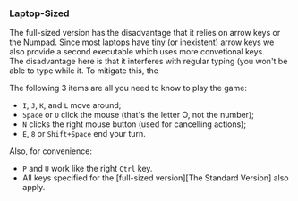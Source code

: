 ### Laptop-Sized ###

The full-sized version has the disadvantage that it relies on
arrow keys or the Numpad. Since most laptops have tiny (or
inexistent) arrow keys we also provide a second executable which
uses more convetional keys.  
The disadvantage here is that it interferes with regular typing (you
won't be able to type while it. To
mitigate this, the 

The following 3 items are all you need to know to play the game:

* `I`, `J`, `K`, and `L` move around;
* `Space` or `O` click the mouse (that's the letter O, not the
number);
* `N` clicks the right mouse button (used for cancelling actions);
* `E`, `8` or `Shift+Space` end your turn.

Also, for convenience:

* `P` and `U` work like the right `Ctrl` key.
* All keys specified for the [full-sized version][The Standard Version] also apply.

